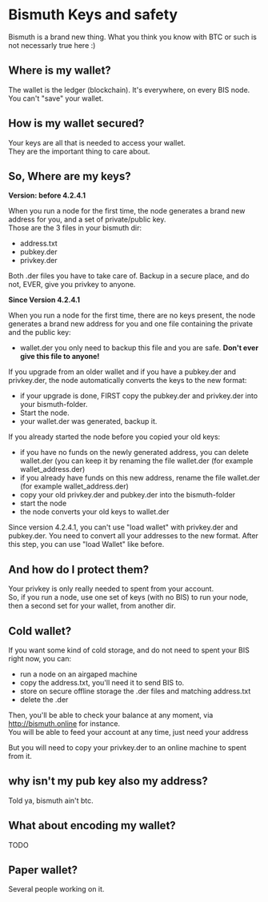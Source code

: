 # Bismuth Keys and safety

Bismuth is a brand new thing. What you think you know with BTC or such is not necessarly true here :)

## Where is my wallet?

The wallet is the ledger (blockchain). It's everywhere, on every BIS node.
You can't "save" your wallet.

## How is my wallet secured?

Your keys are all that is needed to access your wallet.  
They are the important thing to care about.

## So, Where are my keys?
**Version: before 4.2.4.1**

When you run a node for the first time, the node generates a brand new address for you, and a set of private/public key.  
Those are the 3 files in your bismuth dir:
- address.txt
- pubkey.der
- privkey.der

Both .der files you have to take care of. Backup in a secure place, and do not, EVER, give you privkey to anyone.

**Since Version 4.2.4.1**

When you run a node for the first time, there are no keys present, the node generates a brand new address for you and one file containing the private and the public key:
- wallet.der
you only need to backup this file and you are safe. **Don't ever give this file to anyone!**

If you upgrade from an older wallet and if you have a pubkey.der and privkey.der, the node automatically converts the keys to the new format:
- if your upgrade is done, FIRST copy the pubkey.der and privkey.der into your bismuth-folder.
- Start the node.
- your wallet.der was generated, backup it.

If you already started the node before you copied your old keys:
- if you have no funds on the newly generated address, you can delete wallet.der (you can keep it by renaming the file wallet.der (for example wallet_address.der)
- if you already have funds on this new address, rename the file wallet.der (for example wallet_address.der)
- copy your old privkey.der and pubkey.der into the bismuth-folder
- start the node
- the node converts your old keys to wallet.der

Since version 4.2.4.1, you can't use "load wallet" with privkey.der and pubkey.der. You need to convert all your addresses to the new format. After this step, you can use "load Wallet" like before.

## And how do I protect them?

Your privkey is only really needed to spent from your account.  
So, if you run a node, use one set of keys (with no BIS) to run your node, then a second set for your wallet, from another dir.

## Cold wallet?

If you want some kind of cold storage, and do not need to spent your BIS right now, you can:  
- run a node on an airgaped machine
- copy the address.txt, you'll need it to send BIS to.
- store on secure offline storage the .der files and matching address.txt
- delete the .der

Then, you'll be able to check your balance at any moment, via http://bismuth.online for instance.  
You will be able to feed your account at any time, just need your address

But you will need to copy your privkey.der to an online machine to spent from it.

## why isn't my pub key also my address?

Told ya, bismuth ain't btc.


## What about encoding my wallet?

TODO


## Paper wallet?

Several people working on it.
